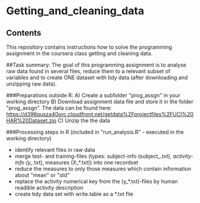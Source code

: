 # Getting_and_cleaning_data
## Contents
This repository contains instructions how to solve the programming assignment in the coursera class getting and cleaning data.

##Task summary:
The goal of this programming assignment is to analyse raw data found in several files, reduce them to a relevant subset of variables and to create ONE dataset with tidy data (after downloading and unzipping raw data).


###Preparations outside R:
A) Create a subfolder "prog_assgn" in your working directory
B) Download assignment data file and store it in the folder "prog_assgn". The data can be found here:
https://d396qusza40orc.cloudfront.net/getdata%2Fprojectfiles%2FUCI%20HAR%20Dataset.zip 
C) Unzip the the data

###Processing steps in R (included in "run_analysis.R" - executed in the working directory)
- identify relevant files in raw data
- merge test- and training-files (types: subject-info (subject_*.txt), activity-info (y_*.txt), measures (X_*.txt)) into one recordset 
- reduce the measures to only those measures which contain information about "mean" or "std" 
- replace the activity numerical key from the (y_*.txt)-files by human readible activity description
- create tidy data set with write.table as a *.txt file
